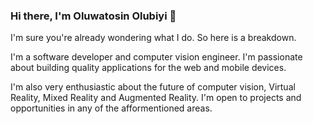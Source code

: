 ### Hi there, I'm Oluwatosin Olubiyi 👋

I'm sure you're already wondering what I do. So here is a breakdown.

I'm a software developer and computer vision engineer. I'm passionate about building quality applications for the web and mobile devices.

I'm also very enthusiastic about the future of computer vision, Virtual Reality, Mixed Reality and Augmented Reality. I'm open to projects and opportunities in any of the afformentioned areas.

<!--
**querldox5/querldox5** is a ✨ _special_ ✨ repository because its `README.md` (this file) appears on your GitHub profile.

Here are some ideas to get you started:

- 🔭 I’m currently working on ...
- 🌱 I’m currently learning ...
- 👯 I’m looking to collaborate on ...
- 🤔 I’m looking for help with ...
- 💬 Ask me about ...
- 📫 How to reach me: ...
- 😄 Pronouns: ...
- ⚡ Fun fact: ...
[![Shooting planes - Table top educational game for kids](https://img.youtube.com/vi/HqUN2DlHSFw/maxresdefault.jpg)](https://www.youtube.com/watch?v=HqUN2DlHSFw&list=PLR3Rcrtmm4KHFph2JpSRLidimdVeUy8qG "Interactive 3d installation at Gallery of code Arts Festival 2019")

[![Interactive 3d installation at Gallery of code Arts Festival 2019](https://github.com/olubiyiontheweb/olubiyiontheweb/blob/master/youtube_video_preview.jpg)](https://www.youtube.com/watch?v=LcONdjmjq_w&list=PLR3Rcrtmm4KHFph2JpSRLidimdVeUy8qG "Interactive 3d installation at Gallery of code Arts Festival 2019")
-->


